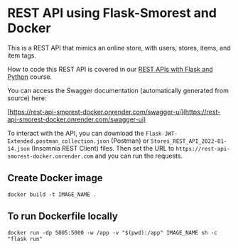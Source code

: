 # REST API using Flask-Smorest and Docker

This is a REST API that mimics an online store, with users, stores, items, and item tags.

How to code this REST API is covered in our [REST APIs with Flask and Python](https://github.com/tecladocode/rest-apis-flask-python) course.

You can access the Swagger documentation (automatically generated from source) here:

[https://rest-api-smorest-docker.onrender.com/swagger-ui](https://rest-api-smorest-docker.onrender.com/swagger-ui)

To interact with the API, you can download the `Flask-JWT-Extended.postman_collection.json` (Postman) or `Stores_REST_API_2022-01-14.json` (Insomnia REST Client) files. Then set the URL to `https://rest-api-smorest-docker.onrender.com` and you can run the requests.



## Create Docker image
`docker build -t IMAGE_NAME .`

## To run Dockerfile locally
`docker run -dp 5005:5000 -w /app -v "$(pwd):/app" IMAGE_NAME sh -c "flask run"`

